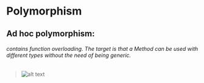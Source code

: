 # Polymorphism
## Ad hoc polymorphism:
###### contains function overloading. The target is that a Method can be used with different types without the need of being generic.
> ![alt text](https://github.com/NourNafea/.NET_OOP/blob/main/image.jpg?raw=true)

